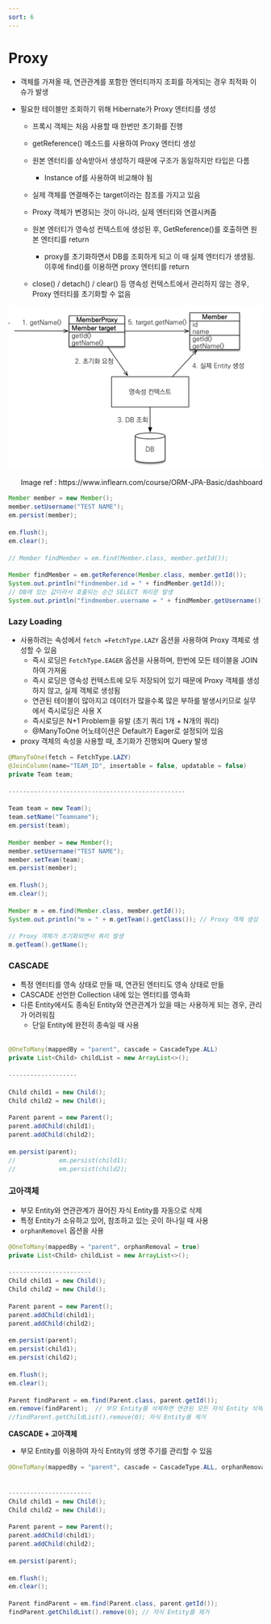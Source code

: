 ```yaml
---
sort: 6
---
```


# Proxy

* 객체를 가져올 때, 연관관계를 포함한 엔터티까지 조회를 하게되는 경우 최적화 이슈가 발생

* 필요한 테이블만 조회하기 위해 Hibernate가 Proxy 엔터티를 생성

  * 프록시 객체는 처음 사용할 때 한번만 초기화를 진행
  * getReference() 메소드를 사용하여 Proxy 엔터티 생성

  * 원본 엔터티를 상속받아서 생성하기 때문에 구조가 동일하지만 타입은 다름
    * Instance of를 사용하여 비교해야 됨
  * 실제 객체를 연결해주는 target이라는 참조를 가지고 있음
  * Proxy 객체가 변경되는 것이 아니라, 실제 엔터티와 연결시켜줌
  * 원본 엔터티가 영속성 컨텍스트에 생성된 후, GetReference()를 호출하면 원본 엔터티를 return
    * proxy를 초기화하면서 DB를 조회하게 되고 이 때 실제 엔터티가 생생됨. 이후에 find()를 이용하면 proxy 엔터티를 return
  * close() / detach() / clear() 등 영속성 컨텍스트에서 관리하지 않는 경우, Proxy 엔터티를 초기화할 수 없음 

![Proxy](./Img/Proxy.png)

<div style="text-align: right"> Image ref : https://www.inflearn.com/course/ORM-JPA-Basic/dashboard</div> 

```java
Member member = new Member();
member.setUsername("TEST NAME");
em.persist(member);

em.flush();
em.clear();

// Member findMember = em.find(Member.class, member.getId());

Member findMember = em.getReference(Member.class, member.getId());
System.out.println("findmember.id = " + findMember.getId());
// DB에 있는 값이라서 호출되는 순간 SELECT 쿼리문 발생
System.out.println("findmember.username = " + findMember.getUsername());
```



### Lazy Loading

* 사용하려는 속성에서 `fetch =FetchType.LAZY` 옵션을  사용하여 Proxy 객체로 생성할 수 있음
  * 즉시 로딩은 `FetchType.EAGER` 옵션을 사용하며, 한번에 모든 테이블을 JOIN하여 가져옴
  * 즉시 로딩은  영속성 컨텍스트에 모두 저장되어 있기 때문에 Proxy 객체를 생성하지 않고, 실제 객체로 생성됨
  * 연관된 테이블이 많아지고 데이터가 많을수록 많은 부하를 발생시키므로 실무에서 즉시로딩은 사용 X
  * 즉시로딩은 N+1 Problem을 유발 (초기 쿼리 1개 + N개의 쿼리)
  * @ManyToOne 어노테이션은 Default가 Eager로 설정되어 있음
* proxy 객체의 속성을 사용할 때, 초기화가 진행되며 Query 발생

```java
@ManyToOne(fetch = FetchType.LAZY)
@JoinColumn(name="TEAM_ID", insertable = false, updatable = false)
private Team team;

-------------------------------------------------

Team team = new Team();
team.setName("Teamname");
em.persist(team);

Member member = new Member();
member.setUsername("TEST NAME");
member.setTeam(team);
em.persist(member);

em.flush();
em.clear();

Member m = em.find(Member.class, member.getId());
System.out.println("m = " + m.getTeam().getClass()); // Proxy 객체 생성

// Proxy 객체가 초기화되면서 쿼리 발생
m.getTeam().getName();
```



### CASCADE

* 특정 엔터티를 영속 상태로 만들 때, 연관된 엔터티도 영속 상태로 만듦
* CASCADE 선언한 Collection 내에 있는 엔터티를 영속화
* 다른 Entity에서도 종속된 Entity와 연관관계가 있을 때는 사용하게 되는 경우, 관리가 어려워짐
  * 단일 Entity에 완전히 종속일 때 사용

```java

@OneToMany(mappedBy = "parent", cascade = CascadeType.ALL)
private List<Child> childList = new ArrayList<>();

-------------------

Child child1 = new Child();
Child child2 = new Child();

Parent parent = new Parent();
parent.addChild(child1);
parent.addChild(child2);

em.persist(parent);
//            em.persist(child1);
//            em.persist(child2);
```



### 고아객체

* 부모 Entity와 연관관계가 끊어진 자식 Entity를 자동으로 삭제
* 특정 Entity가 소유하고 있어, 참조하고 있는 곳이 하나일 때 사용
* `orphanRemovel` 옵션을 사용

```java
@OneToMany(mappedBy = "parent", orphanRemoval = true)
private List<Child> childList = new ArrayList<>();

-----------------------
Child child1 = new Child();
Child child2 = new Child();

Parent parent = new Parent();
parent.addChild(child1);
parent.addChild(child2);

em.persist(parent);
em.persist(child1);
em.persist(child2);

em.flush();
em.clear();

Parent findParent = em.find(Parent.class, parent.getId());
em.remove(findParent);  // 부모 Entity를 삭제하면 연관된 모든 자식 Entity 삭제
//findParent.getChildList().remove(0); 자식 Entity를 제거
```



**CASCADE + 고아객체**

* 부모 Entity를 이용하여 자식 Entity의 생명 주기를 관리할 수 있음

```java
@OneToMany(mappedBy = "parent", cascade = CascadeType.ALL, orphanRemoval = true)


-----------------------
Child child1 = new Child();
Child child2 = new Child();

Parent parent = new Parent();
parent.addChild(child1);
parent.addChild(child2);

em.persist(parent);

em.flush();
em.clear();

Parent findParent = em.find(Parent.class, parent.getId());
findParent.getChildList().remove(0); // 자식 Entity를 제거
```

